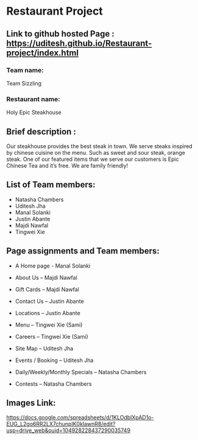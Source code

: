 # Restaurant Project
## Link to github hosted Page : https://uditesh.github.io/Restaurant-project/index.html

### Team name:
Team Sizzling

### Restaurant name:
Holy Epic Steakhouse

## Brief description :
Our steakhouse provides the best steak in town. We serve steaks inspired by chinese cuisine on the menu. Such as sweet and sour steak, orange steak. One of our featured items that we serve our customers is Epic Chinese Tea and it’s free. We are family friendly!

## List of Team members:

- Natasha Chambers
- Uditesh Jha
- Manal Solanki
- Justin Abante 
- Majdi Nawfal
- Tingwei Xie

## Page assignments and Team members:

- A Home page - Manal Solanki

- About Us – Majdi Nawfal

- Gift Cards – Majdi Nawfal

- Contact Us – Justin Abante

- Locations – Justin Abante

- Menu – Tingwei Xie (Sami)

- Careers – Tingwei Xie (Sami)

- Site Map – Uditesh Jha

- Events / Booking – Uditesh Jha

- Daily/Weekly/Monthly Specials – Natasha Chambers

- Contests – Natasha Chambers


## Images Link:
https://docs.google.com/spreadsheets/d/1KLOdblXpAD1o-EUG_L2go6RR2LX7chunpIK0klawnR8/edit?usp=drive_web&ouid=104928228437290035749


